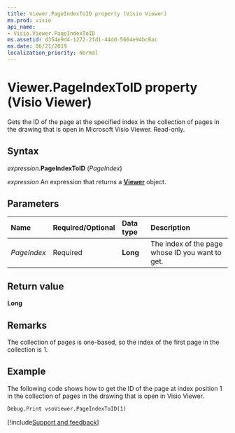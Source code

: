 ```yaml
---
title: Viewer.PageIndexToID property (Visio Viewer)
ms.prod: visio
api_name:
- Visio.Viewer.PageIndexToID
ms.assetid: d354e9d4-1272-2fd1-44dd-5664e94bc6ac
ms.date: 06/21/2019
localization_priority: Normal
---
```



# Viewer.PageIndexToID property (Visio Viewer)

Gets the ID of the page at the specified index in the collection of pages in the drawing that is open in Microsoft Visio Viewer. Read-only.


## Syntax

_expression_.**PageIndexToID** (_PageIndex_)

_expression_ An expression that returns a **[Viewer](Visio.Viewer.md)** object.


## Parameters

|Name|Required/Optional|Data type|Description|
|:-----|:-----|:-----|:-----|
|_PageIndex_|Required| **Long**|The index of the page whose ID you want to get.|

## Return value

**Long**


## Remarks

The collection of pages is one-based, so the index of the first page in the collection is 1.


## Example

The following code shows how to get the ID of the page at index position 1 in the collection of pages in the drawing that is open in Visio Viewer.

```vb
Debug.Print vsoViewer.PageIndexToID(1)
```

[!include[Support and feedback](~/includes/feedback-boilerplate.md)]